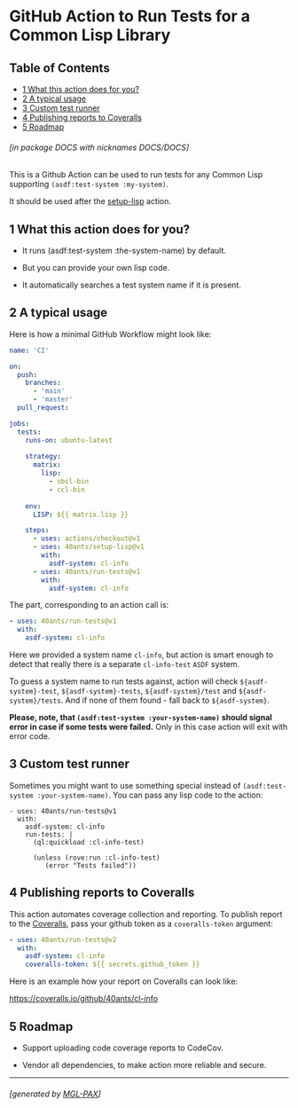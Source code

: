 <a id='x-28DOCS-3A-40INDEX-20MGL-PAX-MINIMAL-3ASECTION-29'></a>

# GitHub Action to Run Tests for a Common Lisp Library

## Table of Contents

- [1 What this action does for you?][f73c]
- [2 A typical usage][ff56]
- [3 Custom test runner][a208]
- [4 Publishing reports to Coveralls][ebf0]
- [5 Roadmap][278a]

###### \[in package DOCS with nicknames DOCS/DOCS\]
This is a Github Action can be used to run tests for any Common Lisp supporting `(asdf:test-system :my-system)`.

It should be used after the [setup-lisp](https://40ants.com/setup-lisp/) action.

<a id='x-28DOCS-3A-40FEATURES-20MGL-PAX-MINIMAL-3ASECTION-29'></a>

## 1 What this action does for you?

- It runs (asdf:test-system :the-system-name) by default.

- But you can provide your own lisp code.

- It automatically searches a test system name if it is present.


<a id='x-28DOCS-3A-40TYPICAL-USAGE-20MGL-PAX-MINIMAL-3ASECTION-29'></a>

## 2 A typical usage

Here is how a minimal GitHub Workflow might look like:

```yaml
name: 'CI'

on:
  push:
    branches:
      - 'main'
      - 'master'
  pull_request:

jobs:
  tests:
    runs-on: ubuntu-latest
    
    strategy:
      matrix:
        lisp:
          - sbcl-bin
          - ccl-bin
          
    env:
      LISP: ${{ matrix.lisp }}

    steps:
      - uses: actions/checkout@v1
      - uses: 40ants/setup-lisp@v1
        with:
          asdf-system: cl-info
      - uses: 40ants/run-tests@v1
        with:
          asdf-system: cl-info
```

The part, corresponding to an action call is:

```yaml
- uses: 40ants/run-tests@v1
  with:
    asdf-system: cl-info
```

Here we provided a system name `cl-info`, but
action is smart enough to detect that really
there is a separate `cl-info-test` `ASDF` system.

To guess a system name to run tests against, action
will check `${asdf-system}-test`, `${asdf-system}-tests`,
`${asdf-system}/test` and `${asdf-system}/tests`. And if none
of them found - fall back to `${asdf-system}`.

**Please, note, that `(asdf:test-system :your-system-name)`
should signal error in case if some tests were failed.** Only
in this case action will exit with error code.

<a id='x-28DOCS-3A-40CUSTOM-TEST-RUNNER-20MGL-PAX-MINIMAL-3ASECTION-29'></a>

## 3 Custom test runner

Sometimes you might want to use something special instead of
`(asdf:test-system :your-system-name)`. You can pass any lisp
code to the action:

```
- uses: 40ants/run-tests@v1
  with:
    asdf-system: cl-info
    run-tests: |
      (ql:quickload :cl-info-test)

      (unless (rove:run :cl-info-test)
         (error "Tests failed"))
```


<a id='x-28DOCS-3A-40COVERALLS-20MGL-PAX-MINIMAL-3ASECTION-29'></a>

## 4 Publishing reports to Coveralls

This action automates coverage collection and reporting. To publish report
to the [Coveralls](https://coveralls.io/), pass your github token as
a `coveralls-token` argument:

```yaml
- uses: 40ants/run-tests@v2
  with:
    asdf-system: cl-info
    coveralls-token: ${{ secrets.github_token }}
```

Here is an example how your report on Coveralls can look like:

https://coveralls.io/github/40ants/cl-info

<a id='x-28DOCS-3A-40ROADMAP-20MGL-PAX-MINIMAL-3ASECTION-29'></a>

## 5 Roadmap

- Support uploading code coverage reports to CodeCov.

- Vendor all dependencies, to make action more reliable and secure.


  [278a]: #x-28DOCS-3A-40ROADMAP-20MGL-PAX-MINIMAL-3ASECTION-29 "Roadmap"
  [a208]: #x-28DOCS-3A-40CUSTOM-TEST-RUNNER-20MGL-PAX-MINIMAL-3ASECTION-29 "Custom test runner"
  [ebf0]: #x-28DOCS-3A-40COVERALLS-20MGL-PAX-MINIMAL-3ASECTION-29 "Publishing reports to Coveralls"
  [f73c]: #x-28DOCS-3A-40FEATURES-20MGL-PAX-MINIMAL-3ASECTION-29 "What this action does for you?"
  [ff56]: #x-28DOCS-3A-40TYPICAL-USAGE-20MGL-PAX-MINIMAL-3ASECTION-29 "A typical usage"

* * *
###### \[generated by [MGL-PAX](https://github.com/melisgl/mgl-pax)\]

